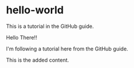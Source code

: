 # hello-world
This is a tutorial in the GitHub guide.

Hello There!!

I'm following a tutorial here from the GitHub guide. 

This is the added content.
